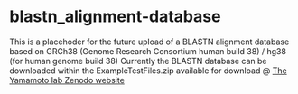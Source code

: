 # blastn_alignment-database
This is a placehoder for the future upload of a BLASTN alignment database based on GRCh38 (Genome Research Consortium human build 38) / hg38 (for human genome build 38)
Currently the BLASTN database can be downloaded within the ExampleTestFiles.zip available for download 
@ <a href="https://zenodo.org/record/4432834#.YCTGIs9KgZF">The Yamamoto lab Zenodo website</a>
